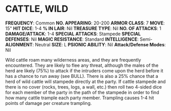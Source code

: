 # CATTLE, WILD

**FREQUENCY**: Common
**NO. APPEARING**: 20-200
**ARMOR CLASS**: 7
**MOVE**: 15"
**HIT DICE**: 1-4
**% IN LAIR**: Nil
**TREASURE TYPE**: Nil
**NO. OF ATTACKS**: 1
**DAMAGE/ATTACK**: 1-4
**SPECIAL ATTACKS**: Stampede
**SPECIAL DEFENSES**: Nil
**MAGIC RESISTANCE**: Standard
**INTELLIGENCE**: Semi-
**ALIGNMENT**: Neutral
**SIZE**: L
**PSIONIC ABILITY**: Nil
**Attack/Defense Modes**: Nil

Wild cattle roam many wilderness areas, and they are frequently encountered. They are likely to flee any threat, although the males of the herd are likely (75%) to attack if the intruders come upon the herd before it has a chance to run away (see BULL). There is also a 25% chance that a herd of wild cattle will stampede directly at the party. If cattle stampede and there is no cover (rocks, trees, logs, a wall, etc.) then roll two 4-sided dice for each member of the party in the path of the stampede in order to find how many cattle trample each party member. Trampling causes 1-4 hit points of damage per creature trampling.
